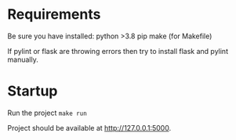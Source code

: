 # Requirements

Be sure you have installed:
python >3.8
pip
make (for Makefile)

If pylint or flask are throwing errors then try to install flask and pylint manually.

# Startup

Run the project
`make run`

Project should be available at http://127.0.0.1:5000.
